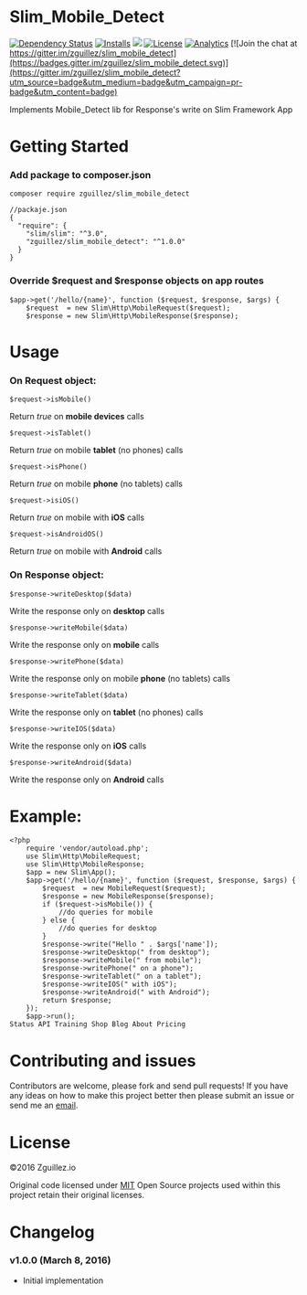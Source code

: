 # Slim\_Mobile\_Detect

[![Dependency Status](https://gemnasium.com/zguillez/slim_mobile_detect.svg)](https://gemnasium.com/zguillez/slim_mobile_detect)
[![Installs](https://img.shields.io/npm/dt/slim_mobile_detect.svg)](https://coveralls.io/r/zguillez/slim_mobile_detect)
![](https://reposs.herokuapp.com/?path=zguillez/slim_mobile_detect)
[![License](http://img.shields.io/:license-mit-blue.svg)](http://doge.mit-license.org)
[![Analytics](https://ga-beacon.appspot.com/UA-1125217-30/zguillez/slim_mobile_detect?pixel)](https://github.com/igrigorik/ga-beacon)
[![Join the chat at https://gitter.im/zguillez/slim_mobile_detect](https://badges.gitter.im/zguillez/slim_mobile_detect.svg)](https://gitter.im/zguillez/slim_mobile_detect?utm_source=badge&utm_medium=badge&utm_campaign=pr-badge&utm_content=badge)

Implements Mobile_Detect lib for Response's write on Slim Framework App

# Getting Started

### Add package to composer.json

`composer require zguillez/slim_mobile_detect`

	//packaje.json
	{
	  "require": {
	    "slim/slim": "^3.0",
	    "zguillez/slim_mobile_detect": "^1.0.0"
	  }
	}
	
### Override $request and $response objects on app routes

	$app->get('/hello/{name}', function ($request, $response, $args) {
		$request  = new Slim\Http\MobileRequest($request);
		$response = new Slim\Http\MobileResponse($response);
		
# Usage

### On Request object:

	$request->isMobile()
Return *true* on **mobile devices** calls

	$request->isTablet()
Return *true* on mobile **tablet** (no phones) calls

	$request->isPhone()
Return *true* on mobile **phone** (no tablets) calls

	$request->isiOS()
Return *true* on mobile with **iOS** calls

	$request->isAndroidOS()
Return *true* on mobile with **Android** calls


### On Response object:

	$response->writeDesktop($data)
Write the response only on **desktop** calls

	$response->writeMobile($data)
Write the response only on **mobile** calls

	$response->writePhone($data)
Write the response only on mobile **phone** (no tablets) calls

	$response->writeTablet($data)
Write the response only on **tablet** (no phones) calls

	$response->writeIOS($data)
Write the response only on **iOS** calls

	$response->writeAndroid($data)
Write the response only on **Android** calls

# Example:

	<?php
		require 'vendor/autoload.php';
		use Slim\Http\MobileRequest;
		use Slim\Http\MobileResponse;
		$app = new Slim\App();
		$app->get('/hello/{name}', function ($request, $response, $args) {
			$request  = new MobileRequest($request);
			$response = new MobileResponse($response);
			if ($request->isMobile()) {
				//do queries for mobile
			} else {
				//do queries for desktop
			}
			$response->write("Hello " . $args['name']);
			$response->writeDesktop(" from desktop");
			$response->writeMobile(" from mobile");
			$response->writePhone(" on a phone");
			$response->writeTablet(" on a tablet");
			$response->writeIOS(" with iOS");
			$response->writeAndroid(" with Android");
			return $response;
		});
		$app->run();
	Status API Training Shop Blog About Pricing

# Contributing and issues

Contributors are welcome, please fork and send pull requests! If you have any ideas on how to make this project better then please submit an issue or send me an [email](mailto:mail@zguillez.io).

# License

©2016 Zguillez.io

Original code licensed under [MIT](https://en.wikipedia.org/wiki/MIT_License) Open Source projects used within this project retain their original licenses.

# Changelog

### v1.0.0 (March 8, 2016) 

* Initial implementation





